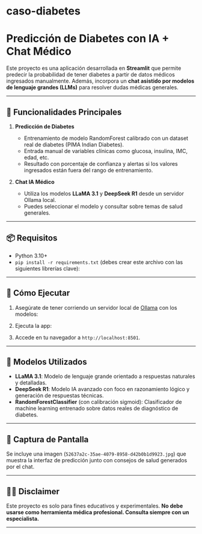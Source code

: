 # caso-diabetes

# Predicción de Diabetes con IA + Chat Médico

Este proyecto es una aplicación desarrollada en **Streamlit** que permite predecir la probabilidad de tener diabetes a partir de datos médicos ingresados manualmente. Además, incorpora un **chat asistido por modelos de lenguaje grandes (LLMs)** para resolver dudas médicas generales.

---

## 🧪 Funcionalidades Principales

1. **Predicción de Diabetes**
   - Entrenamiento de modelo RandomForest calibrado con un dataset real de diabetes (PIMA Indian Diabetes).
   - Entrada manual de variables clínicas como glucosa, insulina, IMC, edad, etc.
   - Resultado con porcentaje de confianza y alertas si los valores ingresados están fuera del rango de entrenamiento.

2. **Chat IA Médico**
   - Utiliza los modelos **LLaMA 3.1** y **DeepSeek R1** desde un servidor Ollama local.
   - Puedes seleccionar el modelo y consultar sobre temas de salud generales.

---

## 📦 Requisitos

- Python 3.10+
- `pip install -r requirements.txt` (debes crear este archivo con las siguientes librerías clave):




---

## 🚀 Cómo Ejecutar

1. Asegúrate de tener corriendo un servidor local de [Ollama](https://ollama.com/) con los modelos:



2. Ejecuta la app:



3. Accede en tu navegador a `http://localhost:8501`.

---

## 🧠 Modelos Utilizados

- **LLaMA 3.1**: Modelo de lenguaje grande orientado a respuestas naturales y detalladas.
- **DeepSeek R1**: Modelo IA avanzado con foco en razonamiento lógico y generación de respuestas técnicas.
- **RandomForestClassifier** (con calibración sigmoid): Clasificador de machine learning entrenado sobre datos reales de diagnóstico de diabetes.

---

## 📸 Captura de Pantalla

Se incluye una imagen (`52637a2c-35ae-4079-8958-d42b0b1d9923.jpg`) que muestra la interfaz de predicción junto con consejos de salud generados por el chat.

---

## 👨‍⚕️ Disclaimer

Este proyecto es solo para fines educativos y experimentales. **No debe usarse como herramienta médica profesional. Consulta siempre con un especialista.**

---

